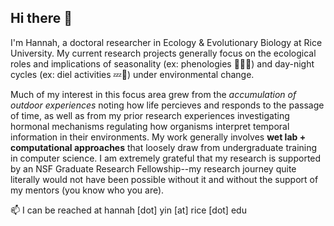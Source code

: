 ## Hi there 👋

I'm Hannah, a doctoral researcher in Ecology & Evolutionary Biology at Rice University. My current research projects generally focus on the ecological roles and implications of seasonality (ex: phenologies 🌸🪺🍂) and day-night cycles (ex: diel activities 💤🦇) under environmental change.

Much of my interest in this focus area grew from the *accumulation of outdoor experiences* noting how life percieves and responds to the passage of time, as well as from my prior research experiences investigating hormonal mechanisms regulating how organisms interpret temporal information in their environments. My work generally involves **wet lab + computational approaches** that loosely draw from undergraduate training in computer science. I am extremely grateful that my research is supported by an NSF Graduate Research Fellowship--my research journey quite literally would not have been possible without it and without the support of my mentors (you know who you are).

📫 I can be reached at hannah \[dot\] yin \[at\] rice \[dot\] edu
